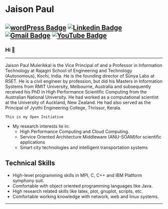 # Jaison Paul


[![wordPress Badge](https://img.shields.io/badge/MyBlog-blue?style=flat-square&logo=Wordpress&logoColor=white&link=https://jaisonmpaul.github.io)](https://jaisonmpaul.github.io)
[![Linkedin Badge](https://img.shields.io/badge/LinkedIn-blue?style=flat-square&logo=Linkedin&logoColor=white&link=https://www.linkedin.com/in/jaisonmpaul/)](https://www.linkedin.com/in/jaisonmpaul/)
[![Gmail Badge](https://img.shields.io/badge/-jaisonmpaul@gmail.com-c14438?style=flat-square&logo=Gmail&logoColor=white&link=mailto:jaisonmpaul@gmail.com)](jaisonmpaul@gmail.com)
[![YouTube Badge](https://img.shields.io/badge/YouTube-red?style=flat-square&logo=YouTube&logoColor=white&link=https://www.youtube.com/channel/UCEJOxdR1ofpCNAbioWV_viA)](https://www.youtube.com/channel/UCEJOxdR1ofpCNAbioWV_viA)
---
### Hi 👋
---
Jaison Paul Mulerikkal is the Vice Principal of and a Professor in Information Technology at Rajagiri School of Engineering and Technology (Autonomous), Kochi, India. He is the founding director of Śūnya Labs at RSET. He is a civil engineer by profession, but did his Masters in Information Systems from RMIT University, Melbourne, Australia and subsequently received his PhD in High Performance Scientific Computing from the Australian National University. He had worked as a computational scientist at the University of Auckland, New Zealand. He had also served as the Principal of Jyothi Engineering College, Thrissur, Kerala. 
```
This is my Open Initiative 
```
- My research interests lie in:
  - High Performance Computing and Cloud Computing.
  - Service Oriented Architecture Middleware (ANU-SOAM)for scientific applications
  - Smart city technologies and intelligent transportation systems

## Technical Skills    
- High-level programming skills in MPI, C, C++ and IBM Platform symphony suit. 
- Comfortable with object oriented programming languages like Java. 
- High research related skills like latex, plot, gnuplot, scripts, etc. 
- Comfortable working knowledge with network, web and linux systems.


----------------------------------------------
